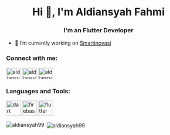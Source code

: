 <h1 align="center">Hi 👋, I'm Aldiansyah Fahmi</h1>
<h3 align="center">I'm an Flutter Developer</h3>

- 🔭 I’m currently working on [Smartinovasi](https://smartinovasi.com/)

<h3 align="left">Connect with me:</h3>
<p align="left">
<a href="https://linkedin.com/in/aldiansyah99" target="blank"><img align="center" src="https://raw.githubusercontent.com/rahuldkjain/github-profile-readme-generator/master/src/images/icons/Social/linked-in-alt.svg" alt="aldiansyah99" height="30" width="40" /></a>
<a href="https://fb.com/aldiansyahfahmi10" target="blank"><img align="center" src="https://raw.githubusercontent.com/rahuldkjain/github-profile-readme-generator/master/src/images/icons/Social/facebook.svg" alt="aldiansyahfahmi10" height="30" width="40" /></a>
<a href="https://instagram.com/aldiansyahf99" target="blank"><img align="center" src="https://raw.githubusercontent.com/rahuldkjain/github-profile-readme-generator/master/src/images/icons/Social/instagram.svg" alt="aldiansyahf99" height="30" width="40" /></a>
</p>

<h3 align="left">Languages and Tools:</h3> <a href="https://dart.dev" target="_blank" rel="noreferrer"> <img src="https://www.vectorlogo.zone/logos/dartlang/dartlang-icon.svg" alt="dart" width="40" height="40"/> </a> <a href="https://firebase.google.com/" target="_blank" rel="noreferrer"> <img src="https://www.vectorlogo.zone/logos/firebase/firebase-icon.svg" alt="firebase" width="40" height="40"/> </a> <a href="https://flutter.dev" target="_blank" rel="noreferrer"> <img src="https://www.vectorlogo.zone/logos/flutterio/flutterio-icon.svg" alt="flutter" width="40" height="40"/> </a> </p>

<p><img align="left" src="https://github-readme-stats.vercel.app/api/top-langs?username=aldiansyah99&show_icons=true&locale=en&layout=compact" alt="aldiansyah99" /></p>

<p>&nbsp;<img align="center" src="https://github-readme-stats.vercel.app/api?username=aldiansyah99&show_icons=true&locale=en" alt="aldiansyah99" /></p>
